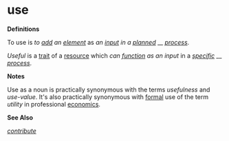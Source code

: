 # use

**Definitions**

To use is _to_ [_add_](https://github.com/gcassel/Modular-Organization-Terminology/blob/master/terms/) _an_ [_element_](https://github.com/gcassel/Modular-Organization-Terminology/blob/master/terms/element.md) as _an_ [_input_](https://github.com/gcassel/Modular-Organization-Terminology/blob/master/terms/input.md) _in a_ [_planned_](https://github.com/gcassel/Modular-Organization-Terminology/blob/master/terms/plan.md) __ [_process_](https://github.com/gcassel/Modular-Organization-Terminology/blob/master/terms/process.md).

_Useful_ is a [trait](https://github.com/gcassel/Modular-Organization-Terminology/blob/master/terms/trait.md) of a [resource](https://github.com/gcassel/Modular-Organization-Terminology/blob/master/terms/resource.md) which _can_ [_function_](https://github.com/gcassel/Modular-Organization-Terminology/blob/master/terms/function.md) _as an input_ in a [_specific_](https://github.com/gcassel/Modular-Organization-Terminology/blob/master/terms/specific.md) __ [_process_](https://github.com/gcassel/Modular-Organization-Terminology/blob/master/terms/process.md).

**Notes**

Use as a noun is practically synonymous with the terms _usefulness_ and _use-value_. It's also practically synonymous with [formal](https://github.com/gcassel/Modular-Organization-Terminology/blob/master/terms/form.md) use of the term _utility_ in professional [economics](https://github.com/gcassel/Modular-Organization-Terminology/blob/master/terms/economy.md).

**See Also**

[_contribute_](https://github.com/gcassel/Modular-Organization-Terminology/blob/master/terms/contribute.md)
